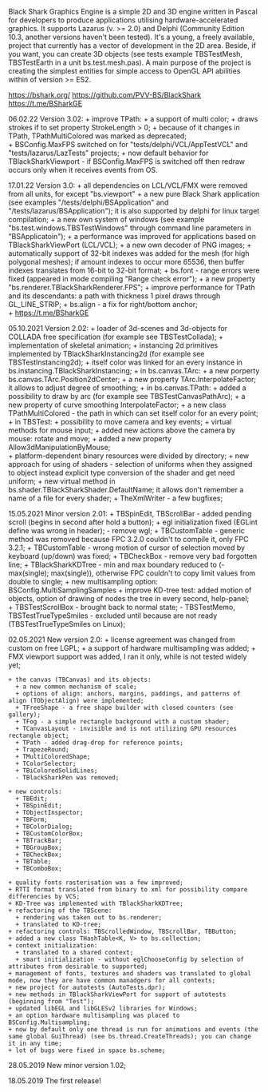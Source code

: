 Black Shark Graphics Engine is a simple 2D and 3D engine written in Pascal for developers to produce applications utilising hardware-accelerated graphics. It supports Lazarus (v. >= 2.0) and Delphi (Community Edition 10.3, another versions haven't been tested).
It's a young, a freely available, project that currently has a vector of development in the 2D area. Beside, if you want, you can create 3D objects (see tests example TBSTestMesh, TBSTestEarth in a unit bs.test.mesh.pas). A main purpose of the project is creating the simplest entities for simple access to OpenGL API abilities within of version >= ES2.

https://bshark.org/
https://github.com/PVV-BS/BlackShark
https://t.me/BSharkGE

06.02.22
  Version 3.02:
	+ improve TPath:
		+ a support of multi color;
		+ draws strokes if to set property StrokeLength > 0;
		+ because of it changes in TPath, TPathMultiColored was marked as deprecated;	
	+ BSConfig.MaxFPS switched on for "tests/delphi/VCL/AppTestVCL" and "tests/lazarus/LazTests" projects;
	+ now default behavior for TBlackSharkViewport - if BSConfig.MaxFPS is switched off then redraw occurs only when it receives events from OS.


17.01.22
  Version 3.0:
	+ all dependencies on LCL/VCL/FMX were removed from all units, for except "bs.viewport"
	+ a new pure Black Shark application (see examples "/tests/delphi/BSApplication" and "/tests/lazarus/BSApplication"); it is also supported by delphi for linux target compilation;
	+ a new own system of windows (see example "bs.test.windows.TBSTestWindows" through command line parameters in "BSApplicatoin");
	+ a performance was improved for applications based on TBlackSharkViewPort (LCL/VCL);
	+ a new own decoder of PNG images;
	+ automatically support of 32-bit indexes was added for the mesh (for high polygonal meshes); if amount indexes to occur more 65536, then buffer indexes translates from 16-bit to 32-bit format;
	+ bs.font - range errors were fixed (appeared in mode compiling "Range check error");
	+ a new property "bs.renderer.TBlackSharkRenderer.FPS";
	+ improve performance for TPath and its descendants: a path with thickness 1 pixel draws through GL_LINE_STRIP;
	+ bs.align - a fix for right/bottom anchor;  
	+ https://t.me/BSharkGE

05.10.2021
  Version 2.02:
    + loader of 3d-scenes and 3d-objects for COLLADA free specification (for example see TBSTestCollada);
    + implementation of skeletal animation;
    + instancing 2d primitives implemented by TBlackSharkInstancing2d (for example see TBSTestInstancing2d);
    + itself color was linked for an every instance in bs.instancing.TBlackSharkInstancing;
    + in bs.canvas.TArc: 
      + a new porperty bs.canvas.TArc.Position2dCenter;
      + a new property TArc.InterpolateFactor; it allows to adjust degree of smoothing;
    + in bs.canvas.TPath:
      + added a possibility to draw by arc (for example see TBSTestCanvasPathArc);
      + a new property of curve smoothing InterpolateFactor;
    + a new class TPathMultiColored - the path in which can set itself color for an every point;
    + in TBSTest:
      + possibility to move camera and key events;
      + virtual methods for mouse input;
      + added new actions above the camera by mouse: rotate and move;
      + added a new property Allow3dManipulationByMouse;    
    + platform-dependent binary resources were divided by directory;
    + new approach for using of shaders - selection of uniforms when they assigned to object instead explicit type conversion of the shader and get need uniform;
    + new virtual method in bs.shader.TBlackSharkShader.DefaultName; it allows don't remember a name of a file for every shader;
    + TheXmlWriter - a few bugfixes;
  
15.05.2021
  Minor version 2.01:
    + TBSpinEdit, TBScrollBar - added pending scroll (begins in second after hold a button);
    + egl initialization fixed (EGLint define was wrong in header);
    - remove wgl;
    + TBCustomTable - generic method was removed because FPC 3.2.0 couldn't to compile it, only FPC 3.2.1;
    + TBCustomTable - wrong motion of cursor of selection moved by keyboard (up/down) was fixed;
    + TBCheckBox - remove very bad forgotten line;
    + TBlackSharkKDTree - min and max boundary reduced to (-max(single); max(single)), otherwise FPC couldn't to copy limit values from double to single;
    + new multisampling option: BSConfig.MultiSamplingSamples
    + improve KD-tree test: added motion of objects, option of drawing of nodes the tree in every second, help-panel;  
    + TBSTestScrollBox - brought back to normal state;
    - TBSTestMemo, TBSTestTrueTypeSmiles - excluded until because are not ready (TBSTestTrueTypeSmiles on Linux);
  
02.05.2021
  New version 2.0:
    + license agreement was changed from custom on free LGPL;
    + a support of hardware multisampling was added;
    + FMX viewport support was added, I ran it only, while is not tested widely yet;
    
    + the canvas (TBCanvas) and its objects: 
      + a new common mechanism of scale;
      + options of align: anchors, margins, paddings, and patterns of align (TObjectAlign) were implemented;
      + TFreeShape - a free shape builder with closed counters (see gallery);
      + TFog - a simple rectangle background with a custom shader;
      + TCanvasLayout - invisible and is not utilizing GPU resources rectangle object;
      + TPath - added drag-drop for reference points;
      + TrapezeRound;
      + TMultiColoredShape;
      + TColorSelector;
      + TBiColoredSolidLines;
      - TBlackSharkPen was removed;
        
    + new controls: 
      + TBEdit; 
      + TBSpinEdit; 
      + TObjectInspector;
      + TBForm;
      + TBColorDialog;
      + TBCustomColorBox;
      + TBTrackBar;
      + TBGroupBox;
      + TBCheckBox;
      + TBTable;
      + TBComboBox;
      
    + quality fonts rasterisation was a few improved; 
    + RTTI format translated from binary to xml for possibility compare differencies by VCS;
    + KD-Tree was implemented with TBlackSharkKDTree;
    + refactoring of the TBScene:
      + rendering was taken out to bs.renderer;
      + translated to KD-tree;
    + refactoring controls: TBScrolledWindow, TBScrollBar, TBButton;
    + added a new class THashTable<K, V> to bs.collection; 
    + context initialization:
      + translated to a shared context;
      + smart initialization - without eglChooseConfig by selection of attributes from desirable to supported;
    + management of fonts, textures and shaders was translated to global mode, now they are have common manadgers for all contexts;
    + new project for autotests (AutoTests.dpr);
    + new methods in TBlackSharkViewPort for support of autotests (beginning from "Test");
    + updated libEGL and libGLESv2 libraries for Windows;  
    + an option hardware multisampling was placed to BSConfig.Multisampling;
    + now by default only one thread is run for animations and events (the same global GuiThread) (see bs.thread.CreateThreads); you can change it in any time;
    + lot of bugs were fixed in space bs.scheme;
    
28.05.2019
  New minor version 1.02;  
  
18.05.2019
  The first release!
  